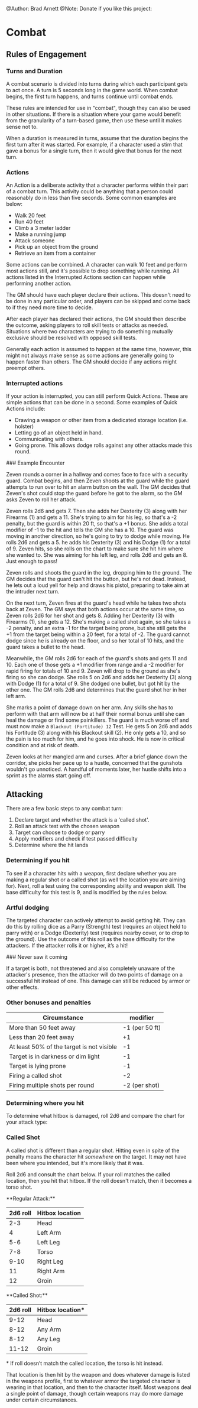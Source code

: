 @Author: Brad Arnett
@Note: Donate if you like this project:

# Combat

## Rules of Engagement

### Turns and Duration

A combat scenario is divided into turns during which each participant gets to act once.  A turn is 5 seconds long in the game world.  When combat begins, the first turn happens, and turns continue until combat ends.

These rules are intended for use in "combat", though they can also be used in other situations.  If there is a situation where your game would benefit from the granularity of a turn-based game, then use these until it makes sense not to.

When a duration is measured in turns, assume that the duration begins the first turn after it was started.  For example, if a character used a stim that gave a bonus for a single turn, then it would give that bonus for the next turn. 

### Actions

An Action is a deliberate activity that a character performs within their part of a combat turn.  This activity could be anything that a person could reasonably do in less than five seconds.  Some common examples are below:

- Walk 20 feet
- Run 40 feet
- Climb a 3 meter ladder
- Make a running jump
- Attack someone
- Pick up an object from the ground
- Retrieve an item from a container

Some actions can be combined.  A character can walk 10 feet and perform most actions still, and it's possible to drop something while running.  All actions listed in the Interrupted Actions section can happen while performing another action.

The GM should have each player declare their actions.  This doesn't need to be done in any particular order, and players can be skipped and come back to if they need more time to decide.

After each player has declared their actions, the GM should then describe the outcome, asking players to roll skill tests or attacks as needed.  Situations where two characters are trying to do something mutually exclusive should be resolved with opposed skill tests.

Generally each action is assumed to happen at the same time, however, this might not always make sense as some actions are generally going to happen faster than others.  The GM should decide if any actions might preempt others.

### Interrupted actions

If your action is interrupted, you can still perform Quick Actions.  These are simple actions that can be done in a second.  Some examples of Quick Actions include:

- Drawing a weapon or other item from a dedicated storage location (i.e. holster)
- Letting go of an object held in hand.
- Communicating with others.
- Going prone.  This allows dodge rolls against any other attacks made this round.


<div class="sidebar" markdown="1">
### Example Encounter

Zeven rounds a corner in a hallway and comes face to face with a security guard.  Combat begins, and then Zeven shoots at the guard while the guard attempts to run over to hit an alarm button on the wall.  The GM decides that Zeven's shot could stop the guard before he got to the alarm, so the GM asks Zeven to roll her attack.  

Zeven rolls 2d6 and gets 7.  Then she adds her Dexterity (3) along with her Firearms (1) and gets a 11.  She's trying to aim for his leg, so that's a -2 penalty, but the guard is within 20 ft, so that's a +1 bonus.  She adds a total modifier of -1 to the hit and tells the GM she has a 10.  The guard was moving in another direction, so he's going to try to dodge while moving.  He rolls 2d6 and gets a 5.  he adds his Dexterity (3) and his Dodge (1) for a total of 9.  Zeven hits, so she rolls on the chart to make sure she hit him where she wanted to.  She was aiming for his left leg, and rolls 2d6 and gets an 8.  Just enough to pass!

Zeven rolls and shoots the guard in the leg, dropping him to the ground.  The GM decides that the guard can't hit the button, but he's not dead.  Instead, he lets out a loud yell for help and draws his pistol, preparing to take aim at the intruder next turn.

On the next turn, Zeven fires at the guard's head while he takes two shots back at Zeven.  The GM says that both actions occur at the same time, so Zeven rolls 2d6 for her shot and gets 8.  Adding her Dexterity (3) with Firearms (1), she gets a 12.  She's making a called shot again, so she takes a -2 penalty, and an extra -1 for the target being prone, but she still gets the +1 from the target being within a 20 feet, for a total of -2.  The guard cannot dodge since he is already on the floor, and so her total of 10 hits, and the guard takes a bullet to the head.  

Meanwhile, the GM rolls 2d6 for each of the guard's shots and gets 11 and 10.  Each one of those gets a +1 modifier from range and a -2 modifier for rapid firing for totals of 10 and 9.  Zeven will drop to the ground as she's firing so she can dodge.  She rolls 5 on 2d6 and adds her Dexterity (3) along with Dodge (1) for a total of 9.  She dodged one bullet, but got hit by the other one.  The GM rolls 2d6 and determines that the guard shot her in her left arm.

She marks a point of damage down on her arm.  Any skills she has to perform with that arm will now be at half their normal bonus until she can heal the damage or find some painkillers.  The guard is much worse off and must now make a ```Blackout (Fortitude) 12``` Test.  He gets 5 on 2d6 and adds his Fortitude (3) along with his Blackout skill (2).  He only gets a 10, and so the pain is too much for him, and he goes into shock.  He is now in critical condition and at risk of death.

Zeven looks at her mangled arm and curses.  After a brief glance down the corridor, she picks her pace up to a hustle, concerned that the gunshots wouldn't go unnoticed.  A handful of moments later, her hustle shifts into a sprint as the alarms start going off.

</div>

## Attacking

There are a few basic steps to any combat turn:

  1. Declare target and whether the attack is a 'called shot'.
  2. Roll an attack test with the chosen weapon
  3. Target can choose to dodge or parry
  4. Apply modifiers and check if test passed difficulty
  5. Determine where the hit lands

### Determining if you hit
To see if a character hits with a weapon, first declare whether you are making a regular shot or a called shot (as well the location you are aiming for).  Next, roll a test using the corresponding ability and weapon skill.  The base difficulty for this test is 9, and is modified by the rules below.

### Artful dodging
The targeted character can actively attempt to avoid getting hit.  They can do this by rolling dice as a Parry (Strength) test (requires an object held to parry with) or a Dodge (Dexterity) test (requires nearby cover, or to drop to the ground).  Use the outcome of this roll as the base difficulty for the attackers.  If the attacker rolls it or higher, it’s a hit!

<div class="sidebar" markdown="1">
### Never saw it coming

If a target is both, not threatened and also completely unaware of the attacker's presence, then the attacker will do two points of damage on a successful hit instead of one.  This damage can still be reduced by armor or other effects.

</div>

### Other bonuses and penalties


|Circumstance  | modifier|
|----------------|----|
|More than 50 feet away|-1 (per 50 ft)
|Less than 20 feet away|+1
|At least 50% of the target is not visible|-1
|Target is in darkness or dim light|-1
|Target is lying prone|-1
|Firing a called shot|-2|
|Firing multiple shots per round| -2 (per shot) |

### Determining where you hit
To determine what hitbox is damaged, roll 2d6 and compare the chart for your attack type:

<div class="sidebar" markdown="1">

### Called Shot

A called shot is different than a regular shot.  Hitting even in spite of the penalty means the character hit <i>somewhere</i> on the target.  It may not have been where you intended, but it's more likely that it was.

Roll 2d6 and consult the chart below.  If your roll matches the called location, then you hit that hitbox.  If the roll doesn't match, then it becomes a torso shot.

</div>

<div class="flex" markdown="1">
<div markdown="1">
**Regular Attack:**

| 2d6 roll |Hitbox location |
|-----|----------------|
|2-3  | Head 
|4    | Left Arm
|5-6 | Left Leg
|7-8 | Torso
|9-10| Right Leg
|11  | Right Arm
|12  | Groin
</div>
<div markdown="1">
**Called Shot:**

| 2d6 roll |Hitbox location* |
|-----|----------------|
|9-12  | Head 
|8-12 | Any Arm
|8-12 | Any Leg
|11-12 | Groin

\* If roll doesn’t match the called location, the torso is hit instead.
</div>
</div>
That location is then hit by the weapon and does whatever damage is listed in the weapons profile, first to whatever armor the targeted character is wearing in that location, and then to the character itself.  Most weapons deal a single point of damage, though certain weapons may do more damage under certain circumstances.



